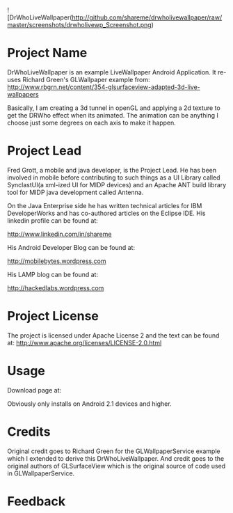 ![DrWhoLiveWallpaper(http://github.com/shareme/drwholivewallpaper/raw/master/screenshots/drwholivewp_Screenshot.png)
# Project Name

DrWhoLiveWallpaper is an example LiveWallpaper Android Application. It re-uses
Richard Green's GLWallpaper example from:
http://www.rbgrn.net/content/354-glsurfaceview-adapted-3d-live-wallpapers

Basically, I am creating a 3d tunnel in openGL and applying a 2d texture to
get the DRWho effect when its animated. The animation can be anything I choose
just some degrees on each axis to make it happen.

# Project Lead

Fred Grott, a mobile and java developer, is the Project Lead. He has been
involved in mobile before contributing to such things as a UI Library called
SynclastUI(a xml-ized UI for MIDP devices) and an Apache ANT build library
tool for MIDP java development called Antenna.

On the Java Enterprise side he has written technical articles for
IBM DeveloperWorks and has co-authored articles on the Eclipse IDE.
His linkedin profile can be found at:

http://www.linkedin.com/in/shareme

His Android Developer Blog can be found at:

http://mobilebytes.wordpress.com

His LAMP blog can be found at:

http://hackedlabs.wordpress.com

# Project License

The project is licensed under Apache License 2 and the text can be found at:
http://www.apache.org/licenses/LICENSE-2.0.html

# Usage

Download page at:

Obviously only installs on Android 2.1 devices and higher.

# Credits

Original credit goes to Richard Green for the GLWallpaperService example which I
extended to derive this DrWhoLiveWallpaper. And credit goes to the original
authors of GLSurfaceView which is the original source of code used in
GLWallpaperService.

# Feedback